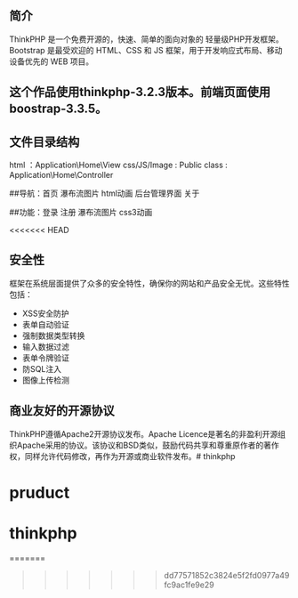 ﻿## 简介

ThinkPHP 是一个免费开源的，快速、简单的面向对象的 轻量级PHP开发框架。Bootstrap 是最受欢迎的 HTML、CSS 和 JS 框架，用于开发响应式布局、移动设备优先的 WEB 项目。

## 这个作品使用thinkphp-3.2.3版本。前端页面使用boostrap-3.3.5。

## 文件目录结构

html ：Application\Home\View
css/JS/Image : Public
class : Application\Home\Controller

##导航：首页 瀑布流图片 html动画 后台管理界面 关于

##功能：登录 注册 瀑布流图片 css3动画 

<<<<<<< HEAD
## 安全性

框架在系统层面提供了众多的安全特性，确保你的网站和产品安全无忧。这些特性包括：

*  XSS安全防护
*  表单自动验证
*  强制数据类型转换
*  输入数据过滤
*  表单令牌验证
*  防SQL注入
*  图像上传检测

## 商业友好的开源协议

ThinkPHP遵循Apache2开源协议发布。Apache Licence是著名的非盈利开源组织Apache采用的协议。该协议和BSD类似，鼓励代码共享和尊重原作者的著作权，同样允许代码修改，再作为开源或商业软件发布。# thinkphp
# pruduct
# thinkphp
=======
>>>>>>> dd77571852c3824e5f2fd0977a49fc9ac1fe9e29
